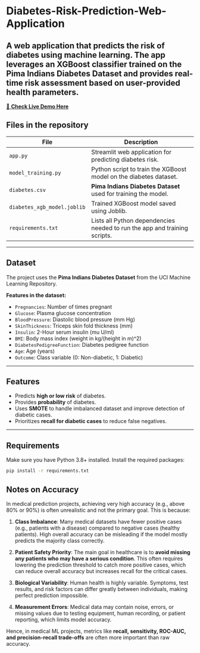 # Diabetes-Risk-Prediction-Web-Application
A web application that predicts the risk of diabetes using machine learning. The app leverages an **XGBoost classifier** trained on the **Pima Indians Diabetes Dataset** and provides real-time risk assessment based on user-provided health parameters.
---
[🚀 **Check Live Demo Here**](https://diabetes-risk-prediction-web-application-bdcgsrp9ikrjlzfkd22jt.streamlit.app/)
## Files in the repository

| File | Description |
|------|-------------|
| `app.py` | Streamlit web application for predicting diabetes risk. |
| `model_training.py` | Python script to train the XGBoost model on the diabetes dataset. |
| `diabetes.csv` | **Pima Indians Diabetes Dataset** used for training the model. |
| `diabetes_xgb_model.joblib` | Trained XGBoost model saved using Joblib. |
| `requirements.txt` | Lists all Python dependencies needed to run the app and training scripts. |
---

## Dataset

The project uses the **Pima Indians Diabetes Dataset** from the UCI Machine Learning Repository.  

**Features in the dataset:**

- `Pregnancies`: Number of times pregnant
- `Glucose`: Plasma glucose concentration
- `BloodPressure`: Diastolic blood pressure (mm Hg)
- `SkinThickness`: Triceps skin fold thickness (mm)
- `Insulin`: 2-Hour serum insulin (mu U/ml)
- `BMI`: Body mass index (weight in kg/(height in m)^2)
- `DiabetesPedigreeFunction`: Diabetes pedigree function
- `Age`: Age (years)
- `Outcome`: Class variable (0: Non-diabetic, 1: Diabetic)

---

## Features

- Predicts **high or low risk** of diabetes.
- Provides **probability** of diabetes.
- Uses **SMOTE** to handle imbalanced dataset and improve detection of diabetic cases.
- Prioritizes **recall for diabetic cases** to reduce false negatives.

---

## Requirements

Make sure you have Python 3.8+ installed. Install the required packages:

```bash
pip install -r requirements.txt
```
## Notes on Accuracy

In medical prediction projects, achieving very high accuracy (e.g., above 80% or 90%) is often unrealistic and not the primary goal. This is because:

1. **Class Imbalance**: Many medical datasets have fewer positive cases (e.g., patients with a disease) compared to negative cases (healthy patients). High overall accuracy can be misleading if the model mostly predicts the majority class correctly.

2. **Patient Safety Priority**: The main goal in healthcare is to **avoid missing any patients who may have a serious condition**. This often requires lowering the prediction threshold to catch more positive cases, which can reduce overall accuracy but increases recall for the critical cases.

3. **Biological Variability**: Human health is highly variable. Symptoms, test results, and risk factors can differ greatly between individuals, making perfect prediction impossible.

4. **Measurement Errors**: Medical data may contain noise, errors, or missing values due to testing equipment, human recording, or patient reporting, which limits model accuracy.

Hence, in medical ML projects, metrics like **recall, sensitivity, ROC-AUC, and precision-recall trade-offs** are often more important than raw accuracy.

